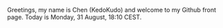 Greetings, my name is Chen (KedoKudo) and welcome to my Github front page.  Today is Monday, 31 August, 18:10 CEST.